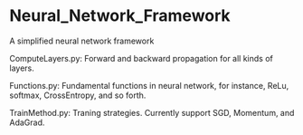 # Neural_Network_Framework

A simplified neural network framework

ComputeLayers.py: Forward and backward propagation for all kinds of layers.

Functions.py: Fundamental functions in neural network, for instance, ReLu, softmax, CrossEntropy, and so forth.

TrainMethod.py: Traning strategies. Currently support SGD, Momentum, and AdaGrad.

